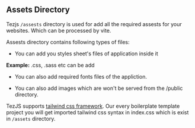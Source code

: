 
## Assets Directory  

Tezjs `/assests` directory is used for add all the required assests for your websites. Which can be processed by vite.  

Assests directory contains following types of files:  

- You can add you styles sheet's files of application inside it  

**Example:** .css, .sass etc can be add  

- You can also add required fonts files of the appliction.  

- You can also add images which are won't be served from the /public directory.   

TezJS supports [tailwind css framework](https://tailwindcss.com/). Our every boilerplate template project you will get imported tailwind css syntax in index.css which is exist in `/assets` directory.
